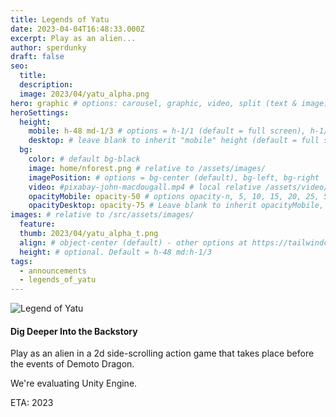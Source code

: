 ```yaml
---
title: Legends of Yatu
date: 2023-04-04T16:48:33.000Z
excerpt: Play as an alien...
author: sperdunky
draft: false
seo:
  title:
  description:
  image: 2023/04/yatu_alpha.png
hero: graphic # options: carousel, graphic, video, split (text & image)
heroSettings:
  height:
    mobile: h-48 md-1/3 # options = h-1/1 (default = full screen), h-1/2, h-1/3, h-3/4, h-9/10, h-48 (12rem, 192px), h-56 (14rem, 224px), h-64 (16rem, 256px)
    desktop: # leave blank to inherit "mobile" height (default = full screen)
  bg:
    color: # default bg-black
    image: home/nforest.png # relative to /assets/images/
    imagePosition: # options = bg-center (default), bg-left, bg-right
    video: #pixabay-john-macdougall.mp4 # local relative /assets/video/, or full https://... if remote?
    opacityMobile: opacity-50 # options opacity-n, 5, 10, 15, 20, 25, 50, 75, 100 (default)
    opacityDesktop: opacity-75 # Leave blank to inherit opacityMobile, use same options as opacityMobile
images: # relative to /src/assets/images/
  feature:
  thumb: 2023/04/yatu_alpha_t.png
  align: # object-center (default) - other options at https://tailwindcss.com/docs/object-position
  height: # optional. Default = h-48 md:h-1/3
tags:
  - announcements
  - legends_of_yatu
---
```


<img src="/assets/images/2023/04/yatu_alpha.png" alt="Legend of Yatu">

#### Dig Deeper Into the Backstory

Play as an alien in a 2d side-scrolling action game that takes place before the events of Demoto Dragon.

We're evaluating Unity Engine.

ETA: 2023